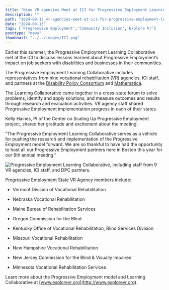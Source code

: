 ```yaml
---
title: "Nine VR agencies Meet at ICI for Progressive Employment Learning Collaborative"
description: ""
path: "2024-08-13_vr-agencies-meet-at-ici-for-progressive-employment-learning-collaborative.md"
date: "2024-08-13"
tags: ['Progressive Employment','Community Inclusion','Explore Vr']
posttype: "news"
thumbnail: "../../images/ICI.png"
---
```


Earlier this summer, the Progressive Employment Learning Collaborative met at the ICI to discuss lessons learned about Progressive Employment’s impact on job seekers with disabilities and businesses in their communities.

The Progressive Employment Learning Collaborative includes representatives from nine vocational rehabilitation (VR) agencies, ICI staff, and partners at the [Disability Policy Consortium](https://www.dpcma.org/) and [Mathematica](https://www.mathematica.org/).

The Learning Collaborative came together in a cross-state forum to solve problems, identify and apply solutions, and measure outcomes and results through research and evaluation activities. VR agency staff shared Progressive Employment implementation progress in each of their states.

Kelly Haines, PI of the Center on Scaling Up Progressive Employment project, shared her gratitude and excitement about the meeting:

“The Progressive Employment Learning Collaborative serves as a vehicle for pushing the research and implementation of the Progressive Employment model forward. We are so thankful to have had the opportunity to host all our Progressive Employment partners here in Boston this year for our 9th annual meeting.”

![*Progressive Employment Learning Collaborative, including staff from 9 VR agencies, ICI staff, and DPC partners.*](/images/PE-Learning-Collab.jpg)

Progressive Employment State VR Agency members include:

* Vermont Division of Vocational Rehabilitation

* Nebraska Vocational Rehabilitation

* Maine Bureau of Rehabilitation Services

* Oregon Commission for the Blind

* Kentucky Office of Vocational Rehabilitation, Blind Services Division

* Missouri Vocational Rehabilitation

* New Hampshire Vocational Rehabilitation

* New Jersey Commission for the Blind & Visually Impaired

* Minnesota Vocational Rehabilitation Services

Learn more about the Progressive Employment model and Learning Collaborative at [www.explorevr.org](http://www.explorevr.org).
